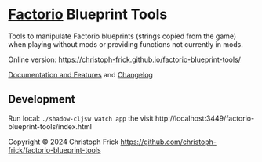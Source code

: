 # [Factorio](https://factorio.com/) Blueprint Tools

Tools to manipulate Factorio blueprints (strings copied from the game) when
playing without mods or providing functions not currently in mods.

Online version: https://christoph-frick.github.io/factorio-blueprint-tools/

[Documentation and Features](resources/docs.md) and [Changelog](resources/changelog.md)

## Development

Run local: `./shadow-cljsw watch app` the visit
http://localhost:3449/factorio-blueprint-tools/index.html

Copyright © 2024 Christoph Frick <https://github.com/christoph-frick/factorio-blueprint-tools>
